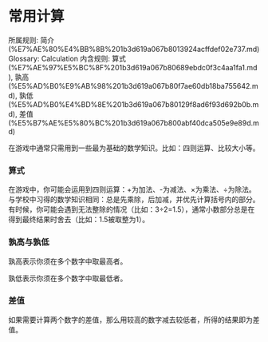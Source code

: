 # 常用计算

所属规则: 简介 (%E7%AE%80%E4%BB%8B%201b3d619a067b8013924acffdef02e737.md)
Glossary: Calculation
内含规则: 算式 (%E7%AE%97%E5%BC%8F%201b3d619a067b80689ebdc0f3c4aa1fa1.md), 孰高 (%E5%AD%B0%E9%AB%98%201b3d619a067b80f7ae60db18ba755642.md), 孰低 (%E5%AD%B0%E4%BD%8E%201b3d619a067b80129f8ad6f93d692b0b.md), 差值 (%E5%B7%AE%E5%80%BC%201b3d619a067b800abf40dca505e9e89d.md)

在游戏中通常只需用到一些最为基础的数学知识。比如：四则运算、比较大小等。

### 算式

在游戏中，你可能会运用到四则运算：+为加法、-为减法、×为乘法、÷为除法。与学校中习得的数学知识相同：总是先乘除，后加减，并优先计算括号内的部分。有时候，你可能会遇到无法整除的情况（比如：3÷2=1.5），通常小数部分总是在得到最终结果时舍去（比如：1.5被取整为1）。

### 孰高与孰低

孰高表示你须在多个数字中取最高者。

孰低表示你须在多个数字中取最低者。

### 差值

如果需要计算两个数字的差值，那么用较高的数字减去较低者，所得的结果即为差值。